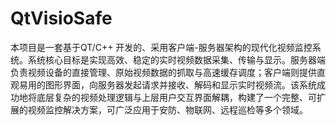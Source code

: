 # QtVisioSafe
本项目是一套基于QT/C++ 开发的、采用客户端-服务器架构的现代化视频监控系统。系统核心目标是实现高效、稳定的实时视频数据采集、传输与显示。服务器端负责视频设备的直接管理、原始视频数据的抓取与高速缓存调度；客户端则提供直观易用的图形界面，向服务器发起请求并接收、解码和显示实时视频流。该系统成功地将底层复杂的视频处理逻辑与上层用户交互界面解耦，构建了一个完整、可扩展的视频监控解决方案，可广泛应用于安防、物联网、远程巡检等多个领域。
